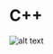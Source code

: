 # C++
![alt text]([https://github.com/[username]/[reponame]/blob/[branch]/image.jpg?raw=true](https://github.com/desboisGIT/Cpp/blob/78663334be543bde357e7a7c840c64ba926d1227/preview/crafty.png)https://github.com/desboisGIT/Cpp/blob/78663334be543bde357e7a7c840c64ba926d1227/preview/crafty.png)
